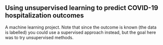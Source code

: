 ## Using unsupervised learning to predict COVID-19 hospitalization outcomes 
A machine learning project. Note that since the outcome is known (the data is labelled) you could use a supervised approach instead, but the goal here was to try unsupervised methods. 
